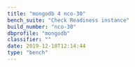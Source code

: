 ```yaml
---
title: "mongodb 4 nco-30"
bench_suite: "Check Readiness instance"
build_number: "nco-30"
dbprofile: "mongodb"
classifier: ""
date: 2019-12-18T12:14:44
type: "bench"
---
```

